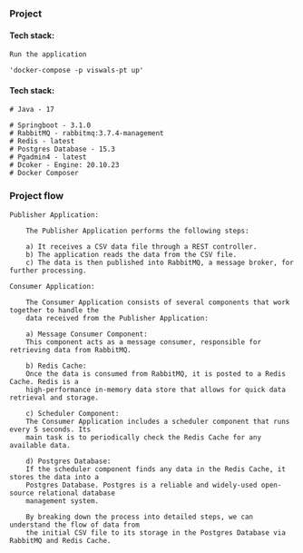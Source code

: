 ### Project

#### Tech stack:
    Run the application

    'docker-compose -p viswals-pt up'
#### Tech stack:
    # Java - 17

    # Springboot - 3.1.0
    # RabbitMQ - rabbitmq:3.7.4-management
    # Redis - latest
    # Postgres Database - 15.3
    # Pgadmin4 - latest
    # Dcoker - Engine: 20.10.23
    # Docker Composer

### Project flow

    Publisher Application:

        The Publisher Application performs the following steps:

        a) It receives a CSV data file through a REST controller.
        b) The application reads the data from the CSV file.
        c) The data is then published into RabbitMQ, a message broker, for further processing.

    Consumer Application:

        The Consumer Application consists of several components that work together to handle the 
        data received from the Publisher Application:

        a) Message Consumer Component:
        This component acts as a message consumer, responsible for retrieving data from RabbitMQ.

        b) Redis Cache:
        Once the data is consumed from RabbitMQ, it is posted to a Redis Cache. Redis is a 
        high-performance in-memory data store that allows for quick data retrieval and storage.

        c) Scheduler Component:
        The Consumer Application includes a scheduler component that runs every 5 seconds. Its 
        main task is to periodically check the Redis Cache for any available data.
        
        d) Postgres Database:
        If the scheduler component finds any data in the Redis Cache, it stores the data into a 
        Postgres Database. Postgres is a reliable and widely-used open-source relational database 
        management system.

        By breaking down the process into detailed steps, we can understand the flow of data from 
        the initial CSV file to its storage in the Postgres Database via RabbitMQ and Redis Cache.
